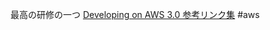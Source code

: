 最高の研修の一つ
[Developing on AWS 3.0 参考リンク集](https://master.d18una3n17zfc6.amplifyapp.com/developing30.html)
#aws 